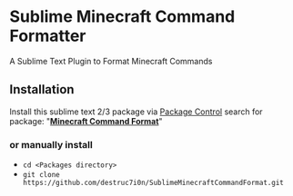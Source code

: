 # Sublime Minecraft Command Formatter
A Sublime Text Plugin to Format Minecraft Commands

## Installation

Install this sublime text 2/3 package via [Package Control](https://sublime.wbond.net) search for package: "[**Minecraft Command Format**](https://sublime.wbond.net/packages/Pretty%20JSON)"

### or manually install

- `cd <Packages directory>`
- `git clone https://github.com/destruc7i0n/SublimeMinecraftCommandFormat.git`
